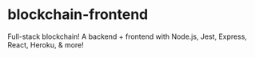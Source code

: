 # blockchain-frontend
Full-stack blockchain! A backend + frontend with Node.js, Jest, Express, React, Heroku, &amp; more!
